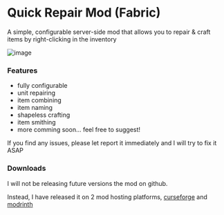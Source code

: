 # Quick Repair Mod (Fabric)

A simple, configurable server-side mod that allows you to repair & craft items by right-clicking in the inventory

![image](https://user-images.githubusercontent.com/94454399/173060365-8f1a8a07-50b9-4435-9acb-8fac1ced4a61.png)

### Features

* fully configurable
* unit repairing
* item combining
* item naming
* shapeless crafting
* item smithing
* more comming soon... feel free to suggest!

If you find any issues, please let report it immediately and I will try to fix it ASAP

### Downloads
I will not be releasing future versions the mod on github. 

Instead, I have released it on 2 mod hosting platforms, 
[curseforge](https://www.curseforge.com/minecraft/mc-mods/quick-repair-mod) and
[modrinth](https://modrinth.com/mod/quick-repair)
